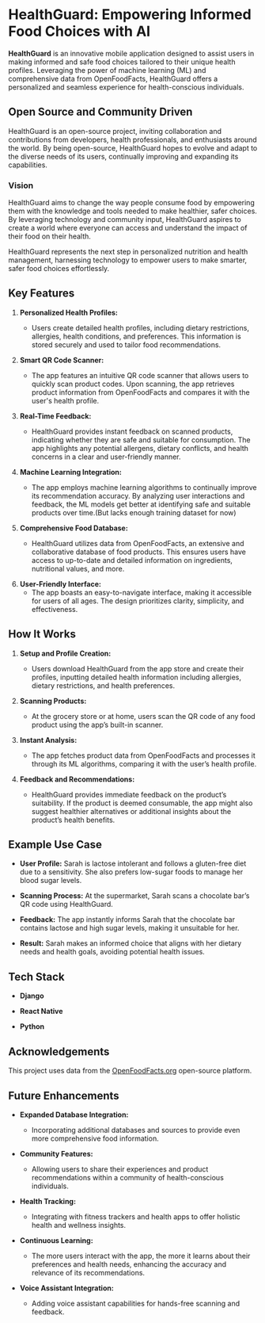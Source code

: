 # HealthGuard: Empowering Informed Food Choices with AI

**HealthGuard** is an innovative mobile application designed to assist users in making informed and safe food choices tailored to their unique health profiles. Leveraging the power of machine learning (ML) and comprehensive data from OpenFoodFacts, HealthGuard offers a personalized and seamless experience for health-conscious individuals.

## Open Source and Community Driven

HealthGuard is an open-source project, inviting collaboration and contributions from developers, health professionals, and enthusiasts around the world. By being open-source, HealthGuard hopes to evolve and adapt to the diverse needs of its users, continually improving and expanding its capabilities.

### Vision

HealthGuard aims to change the way people consume food by empowering them with the knowledge and tools needed to make healthier, safer choices. By leveraging technology and community input, HealthGuard aspires to create a world where everyone can access and understand the impact of their food on their health.

HealthGuard represents the next step in personalized nutrition and health management, harnessing technology to empower users to make smarter, safer food choices effortlessly.

## Key Features

1. **Personalized Health Profiles:**
   - Users create detailed health profiles, including dietary restrictions, allergies, health conditions, and preferences. This information is stored securely and used to tailor food recommendations.

2. **Smart QR Code Scanner:**
   - The app features an intuitive QR code scanner that allows users to quickly scan product codes. Upon scanning, the app retrieves product information from OpenFoodFacts and compares it with the user's health profile.

3. **Real-Time Feedback:**
   - HealthGuard provides instant feedback on scanned products, indicating whether they are safe and suitable for consumption. The app highlights any potential allergens, dietary conflicts, and health concerns in a clear and user-friendly manner.

4. **Machine Learning Integration:**
   - The app employs machine learning algorithms to continually improve its recommendation accuracy. By analyzing user interactions and feedback, the ML models get better at identifying safe and suitable products over time.(But lacks enough training dataset for now)

5. **Comprehensive Food Database:**
   - HealthGuard utilizes data from OpenFoodFacts, an extensive and collaborative database of food products. This ensures users have access to up-to-date and detailed information on ingredients, nutritional values, and more.

<!-- 6. **Detailed Product Information:**
   - Users can view detailed information about each product, including ingredients, nutritional facts, and potential allergens. This transparency helps users make well-informed decisions. -->

<!-- 7. **Health Insights and Recommendations:**
   - Based on the user’s profile and scanning history, HealthGuard provides personalized health insights and food recommendations. These suggestions are aimed at promoting healthier eating habits and preventing adverse reactions. -->

6. **User-Friendly Interface:**
   - The app boasts an easy-to-navigate interface, making it accessible for users of all ages. The design prioritizes clarity, simplicity, and effectiveness.

<!-- 9. **Scan History:**
   - HealthGuard keeps a history of scanned products, allowing users to review past scans and make more consistent food choices.

10. **Data Security:**
    - User data is protected with advanced encryption and privacy measures. HealthGuard ensures that personal health information remains confidential and secure. -->

## How It Works

1. **Setup and Profile Creation:**
   - Users download HealthGuard from the app store and create their profiles, inputting detailed health information including allergies, dietary restrictions, and health preferences.

2. **Scanning Products:**
   - At the grocery store or at home, users scan the QR code of any food product using the app’s built-in scanner.

3. **Instant Analysis:**
   - The app fetches product data from OpenFoodFacts and processes it through its ML algorithms, comparing it with the user’s health profile.

4. **Feedback and Recommendations:**
   - HealthGuard provides immediate feedback on the product’s suitability. If the product is deemed consumable, the app might also suggest healthier alternatives or additional insights about the product’s health benefits.


## Example Use Case

- **User Profile:** Sarah is lactose intolerant and follows a gluten-free diet due to a sensitivity. She also prefers low-sugar foods to manage her blood sugar levels.

- **Scanning Process:** At the supermarket, Sarah scans a chocolate bar’s QR code using HealthGuard.

- **Feedback:** The app instantly informs Sarah that the chocolate bar contains lactose and high sugar levels, making it unsuitable for her.

<!-- - **Recommendation:** HealthGuard suggests an alternative dark chocolate brand that is lactose-free, gluten-free, and low in sugar. -->

- **Result:** Sarah makes an informed choice that aligns with her dietary needs and health goals, avoiding potential health issues.


## Tech Stack

- **Django**

- **React Native**

- **Python**

## Acknowledgements

This project uses data from the [OpenFoodFacts.org](https://world.openfoodfacts.org/) open-source platform.


## Future Enhancements

- **Expanded Database Integration:**
  - Incorporating additional databases and sources to provide even more comprehensive food information.

- **Community Features:**
  - Allowing users to share their experiences and product recommendations within a community of health-conscious individuals.

- **Health Tracking:**
  - Integrating with fitness trackers and health apps to offer holistic health and wellness insights.

- **Continuous Learning:**
   - The more users interact with the app, the more it learns about their preferences and health needs, enhancing the accuracy and relevance of its recommendations.

- **Voice Assistant Integration:**
  - Adding voice assistant capabilities for hands-free scanning and feedback.


